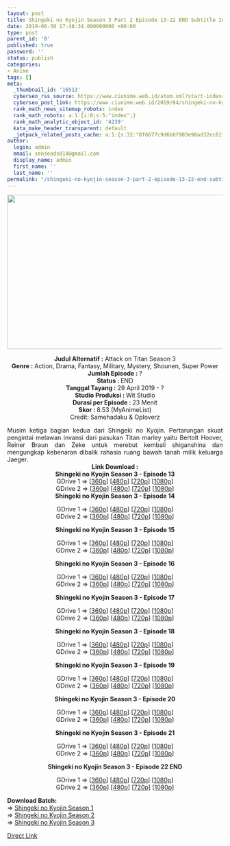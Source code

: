 ```yaml
---
layout: post
title: Shingeki no Kyojin Season 3 Part 2 Episode 13-22 END Subtitle Indonesia
date: 2019-06-30 17:48:34.000000000 +00:00
type: post
parent_id: '0'
published: true
password: ''
status: publish
categories:
- Anime
tags: []
meta:
  _thumbnail_id: '16513'
  cyberseo_rss_source: https://www.ciunime.web.id/atom.xml?start-index=3751&max-results=150
  cyberseo_post_link: https://www.ciunime.web.id/2019/04/shingeki-no-kyojin-season-3-subtitle.html
  rank_math_news_sitemap_robots: index
  rank_math_robots: a:1:{i:0;s:5:"index";}
  rank_math_analytic_object_id: '4239'
  kata_make_header_transparent: default
  _jetpack_related_posts_cache: a:1:{s:32:"8f6677c9d6b0f903e98ad32ec61f8deb";a:2:{s:7:"expires";i:1653202207;s:7:"payload";a:0:{}}}
author:
  login: admin
  email: senseads014@gmail.com
  display_name: admin
  first_name: ''
  last_name: ''
permalink: "/shingeki-no-kyojin-season-3-part-2-episode-13-22-end-subtitle-indonesia/"
---
```

<div class="separator" style="clear: both; text-align: center;"><img border="0" data-original-height="720" data-original-width="1280" height="360" src="{{ site.baseurl }}/assets/2019/06/Shingeki%2Bno%2BKyojin%2BSeason%2B3%2B-%2BCiunime.png" width="640" /></div>
<p>
<div style="text-align: center;"><b>Judul Alternatif :</b> Attack on Titan Season 3</div>
<div style="text-align: center;"><b><b>Genre :</b></b> Action, Drama, Fantasy, Military, Mystery, Shounen, Super Power</div>
<div style="text-align: center;"><b>Jumlah Episode : </b>?<br /><b>Status :&nbsp;</b>END<br /><b>Tanggal Tayang :</b> 29 April 2019 - ?<br /><b>Studio Produksi : </b>Wit Studio<br /><b>Durasi per Episode :&nbsp;</b>23 Menit</div>
<div style="text-align: center;"><b>Skor : </b>8.53 (MyAnimeList)<br />Credit: Samehadaku &amp; Oploverz</div>
<p>
<div style="text-align: justify;">Musim ketiga bagian kedua dari Shingeki no Kyojin. Pertarungan skuat pengintai melawan invansi dari pasukan Titan marley yaitu Bertolt Hoover, Reiner Braun dan Zeke untuk merebut kembali shiganshina dan mengungkap kebenaran dibalik rahasia ruang bawah tanah milik keluarga Jaeger.</div>
<div style="text-align: center;"><b>Link Download :</b></div>
<div style="text-align: center;"></div>
<div style="text-align: center;"><b>Shingeki no Kyojin Season 3 - Episode 13</b></div>
<div style="text-align: center;"></div>
<div style="text-align: center;">GDrive 1 =&gt; [<a href="https://drive.google.com/file/d/1l0uVDO2j1rHfNQlfLpDPevzSAgE_c4Sd/view" target="_blank" rel="noopener">360p</a>] [<a href="https://drive.google.com/file/d/1_4C0gxIw_8tRxWLz150Y4a878pBzqWAF/view" target="_blank" rel="noopener">480p</a>] [<a href="https://drive.google.com/file/d/1j-oBVoqYgVLtg22k1uzJPV8sARlGZRrS/view" target="_blank" rel="noopener">720p</a>] [<a href="https://drive.google.com/file/d/1gqJIMaTmuJ4thQiBWGKBjqVIDB3_oemI/view" target="_blank" rel="noopener">1080p</a>]<br />GDrive 2 =&gt; [<a href="https://drive.google.com/file/d/10LG8yQN6IoHXInZTguK3NXpPBW41WSG_/view" target="_blank" rel="noopener">360p</a>] [<a href="https://drive.google.com/file/d/19xLo_C8CrwpPUBYh-A4LCSCBWnbJsmDk/view" target="_blank" rel="noopener">480p</a>] [<a href="https://drive.google.com/file/d/1GDVIqGggSnRVj2fZr0wMzu1je2jjc6N2/view" target="_blank" rel="noopener">720p</a>] [<a href="https://drive.google.com/file/d/1sShJTICgfTCuUzomDL2_MAMo8e2ctV4P/view" target="_blank" rel="noopener">1080p</a>]</div>
<div style="text-align: center;">
<div style="text-align: center;"></div>
<div style="text-align: center;"><b>Shingeki no Kyojin Season 3 - Episode 14</b></div>
<div style="text-align: center;"></div>
<p>GDrive 1 =&gt; [<a href="https://drive.google.com/file/d/1XdWJf2sNWm60Y0UhOE2fAa7pzInLTygH/view" target="_blank" rel="noopener">360p</a>] [<a href="https://drive.google.com/file/d/1vtvQ82VqULtpTtGGz46_rDQNEOjdiBtK/view" target="_blank" rel="noopener">480p</a>] [<a href="https://drive.google.com/file/d/1iQz2d2HDf33sYJELXre2arH4CAzMPNLv/view" target="_blank" rel="noopener">720p</a>] [<a href="https://drive.google.com/file/d/1IRPvdg33-pkIcgDpLjCNBh3k86eDB36g/view" target="_blank" rel="noopener">1080p</a>]<br />GDrive 2 =&gt; [<a href="https://drive.google.com/file/d/1eJOm0Vu2eOrOnCVOEG3GAXhJZKG1Llw5/view" target="_blank" rel="noopener">360p</a>] [<a href="https://drive.google.com/file/d/1LsByRfNo6-40O9pNSiEmOwTipKOw0qyw/view" target="_blank" rel="noopener">480p</a>] [<a href="https://drive.google.com/file/d/1rMvBHz4GqKUaNFjLA0n4oUWJaX77KyWX/view" target="_blank" rel="noopener">720p</a>] [<a href="https://drive.google.com/file/d/1LaAVv-WkEHtPU54zkpqTQVQ_1Do_oc6d/view" target="_blank" rel="noopener">1080p</a>]
<div style="text-align: center;">
<div style="text-align: center;"></div>
<div style="text-align: center;"><b>Shingeki no Kyojin Season 3 - Episode 15</b></div>
<div style="text-align: center;"></div>
<p>GDrive 1 =&gt; [<a href="https://drive.google.com/file/d/12VfwV-tvTLAFbp7n78T6rU-h6_k5jNko/view" target="_blank" rel="noopener">360p</a>] [<a href="https://drive.google.com/file/d/1q5ZAV9eF_-0a162F3NljZYs5T7JkdCVk/view" target="_blank" rel="noopener">480p</a>] [<a href="https://drive.google.com/file/d/1JvrxnyEQpSP8QnRO_eFaAPsCiyIFyRHU/view" target="_blank" rel="noopener">720p</a>] [<a href="https://drive.google.com/file/d/11PyMIIXNBkSvLy6ZsiYX1FdDZzvnTS52/view" target="_blank" rel="noopener">1080p</a>]<br />GDrive 2 =&gt; [<a href="https://drive.google.com/file/d/1Y4qVCqIJuw8eCDUjdAR2Cy2sfQRBUJmf/view" target="_blank" rel="noopener">360p</a>] [<a href="https://drive.google.com/file/d/1k9ymr5rY4qqvuVIebIAfzKNc_dAo782z/view" target="_blank" rel="noopener">480p</a>] [<a href="https://drive.google.com/file/d/1QnLrwVRBz3ah2cROHnPeILrj-Yeub9Nl/view" target="_blank" rel="noopener">720p</a>] [<a href="https://drive.google.com/file/d/1q7PL4xZjf5ff15xC48HWh-DHN4E9IHkQ/view" target="_blank" rel="noopener">1080p</a>]
<div style="text-align: center;">
<div style="text-align: center;"></div>
<div style="text-align: center;"><b>Shingeki no Kyojin Season 3 - Episode 16</b></div>
<div style="text-align: center;"></div>
<p>GDrive 1 =&gt; [<a href="https://drive.google.com/file/d/106EuDsn0iRaLr51mJyjJAbhcY_qDbPYm/view" target="_blank" rel="noopener">360p</a>] [<a href="https://drive.google.com/file/d/1MJZteqRIrzlHhPacAv6FWoyOZ21trvZ9/view" target="_blank" rel="noopener">480p</a>] [<a href="https://drive.google.com/file/d/1id-DOHbj76hn_JY8ZonA4aGey-lXvieG/view" target="_blank" rel="noopener">720p</a>] [<a href="https://drive.google.com/file/d/1FPtz71odAnzD5x4DAbLYsTHRGvAStHOa/view" target="_blank" rel="noopener">1080p</a>]<br />GDrive 2 =&gt; [<a href="https://drive.google.com/file/d/1al48als2svXPJ0TewXvA-uyKgaBVjC47/view" target="_blank" rel="noopener">360p</a>] [<a href="https://drive.google.com/file/d/1Xgb8cm7AnVS4ZZwpFwDUZIT6NOVRxmGo/view" target="_blank" rel="noopener">480p</a>] [<a href="https://drive.google.com/file/d/1nn35pIh2uDnKRNTzOVda9AxXRWBf8jmf/view" target="_blank" rel="noopener">720p</a>] [<a href="https://drive.google.com/file/d/1LrtXrJKgHsJJ9lsFREycanEa6LBYwYrK/view" target="_blank" rel="noopener">1080p</a>]
<div style="text-align: center;">
<div style="text-align: center;"></div>
<div style="text-align: center;"><b>Shingeki no Kyojin Season 3 - Episode 17</b></div>
<div style="text-align: center;"></div>
<p>GDrive 1 =&gt; [<a href="https://drive.google.com/file/d/152m-RnNoAXC4mXTcopkTCjhqIxOzxhkK/view" target="_blank" rel="noopener">360p</a>] [<a href="https://drive.google.com/file/d/1BTFso7d10ltE_Qw5BXnux7crc57lAx1k/view" target="_blank" rel="noopener">480p</a>] [<a href="https://drive.google.com/file/d/18ZJD3sGcckSn-x7rpGqkUuAZ_RY2IDxs/view" target="_blank" rel="noopener">720p</a>] [<a href="https://drive.google.com/file/d/18uO2f3GP3eluWskG1ZuXe7Ylco40tdL-/view" target="_blank" rel="noopener">1080p</a>]<br />GDrive 2 =&gt; [<a href="https://drive.google.com/file/d/1U6eGrHn6oSWW1DC4b6xIvog_RkWRX26u/view" target="_blank" rel="noopener">360p</a>] [<a href="https://drive.google.com/file/d/1PcoTyOn_jLrlbEsTy-8Lg7iznm8uyFMo/view" target="_blank" rel="noopener">480p</a>] [<a href="https://drive.google.com/file/d/19ux3ejVrjdbSce_1kIklzPxuXVUNztiu/view" target="_blank" rel="noopener">720p</a>] [<a href="https://drive.google.com/file/d/1AV2IH1-cN4RoGUmjJtVsb81k07Zbo22H/view" target="_blank" rel="noopener">1080p</a>]
<div style="text-align: center;">
<div style="text-align: center;"></div>
<div style="text-align: center;"><b>Shingeki no Kyojin Season 3 - Episode 18</b></div>
<div style="text-align: center;"></div>
<p>GDrive 1 =&gt; [<a href="https://drive.google.com/file/d/17D9lrMJZ2ZLOTOHt4rVQltnjOh8sDVXl/view" target="_blank" rel="noopener">360p</a>] [<a href="https://drive.google.com/file/d/1-mkvzMkwKXxdW9Q92gN10G1-HuhxzL4C/view" target="_blank" rel="noopener">480p</a>] [<a href="https://drive.google.com/file/d/18RCVt20KFAR5lSXcCzTAynLOVqCzzjyb/view" target="_blank" rel="noopener">720p</a>] [<a href="https://drive.google.com/file/d/1k2UWUXFyxiwuC9sZcM2o3UMLNnQJqjsN/view" target="_blank" rel="noopener">1080p</a>]<br />GDrive 2 =&gt; [<a href="https://drive.google.com/file/d/197OYTUXbyxnYPuRcqImau16y19jsWVDX/view" target="_blank" rel="noopener">360p</a>] [<a href="https://drive.google.com/file/d/1plMw7yI5Z0ZsYEY2PQKnsBBHMKAiElhg/view" target="_blank" rel="noopener">480p</a>] [<a href="https://drive.google.com/file/d/1Gy-d-TN9tA8GA3s7fzKUWtAlgJavOjWz/view" target="_blank" rel="noopener">720p</a>] [<a href="https://drive.google.com/file/d/1E2n99ztBUvfFIm9-C-0JI8NT9EMLURDp/view" target="_blank" rel="noopener">1080p</a>]
<div style="text-align: center;">
<div style="text-align: center;"></div>
<div style="text-align: center;"><b>Shingeki no Kyojin Season 3 - Episode 19</b></div>
<div style="text-align: center;"></div>
<p>GDrive 1 =&gt; [<a href="https://drive.google.com/file/d/1DMZDi9ZNFq0vKIboL-XWMbg_-AnZFaxl/view" target="_blank" rel="noopener">360p</a>] [<a href="https://drive.google.com/file/d/15vmHC7oXTdFD3BsG0l0Elgtub5V4rLu9/view" target="_blank" rel="noopener">480p</a>] [<a href="https://drive.google.com/file/d/1WAJZ6HLbeDgvWNnLusgYBO1jCIeObRyf/view" target="_blank" rel="noopener">720p</a>] [<a href="https://drive.google.com/file/d/1xqI02RtdeX3akMAS85kqzpKBA03XgCs4/view" target="_blank" rel="noopener">1080p</a>]<br />GDrive 2 =&gt; [<a href="https://drive.google.com/file/d/1im_PfBNfkCZu2M3il4Y7aY_TiXbdSm-N/view" target="_blank" rel="noopener">360p</a>] [<a href="https://drive.google.com/file/d/1UhB1HzYgInU-gOq9xvarBNwluoL0JoCu/view" target="_blank" rel="noopener">480p</a>] [<a href="https://drive.google.com/file/d/1cok21MsSkRmm04hyz4UOuPi1QYgpUOcG/view" target="_blank" rel="noopener">720p</a>] [<a href="https://drive.google.com/file/d/1yQzTNNvxbf50aJrATihX52BelSIk1Ekc/view" target="_blank" rel="noopener">1080p</a>]
<div style="text-align: center;">
<div style="text-align: center;"></div>
<div style="text-align: center;"><b>Shingeki no Kyojin Season 3 - Episode 20</b></div>
<div style="text-align: center;"></div>
<p>GDrive 1 =&gt; [<a href="https://drive.google.com/file/d/1i5KTfUjhxa5gAlzPgp3lZ5m-JEDK-yl-/view" target="_blank" rel="noopener">360p</a>] [<a href="https://drive.google.com/file/d/14K6ze3JSQgBOmhdrDL1eInar8l2Epbnd/view" target="_blank" rel="noopener">480p</a>] [<a href="https://drive.google.com/file/d/1TEv9TEu1zUNMEFRj2TxCCO7Sk7eLJXYM/view" target="_blank" rel="noopener">720p</a>] [<a href="https://drive.google.com/file/d/124WY8FylFkneZJBno7XEVAH-3P6jVAqd/view" target="_blank" rel="noopener">1080p</a>]<br />GDrive 2 =&gt; [<a href="https://drive.google.com/file/d/1jOoLlYUvvMJpTA3VURzNp2mbMkmyiMAv/view" target="_blank" rel="noopener">360p</a>] [<a href="https://drive.google.com/file/d/1GrLgRH_TllKbfiy3Rrp7GOhXaegczwWZ/view" target="_blank" rel="noopener">480p</a>] [<a href="https://drive.google.com/file/d/1n6p9QUBp1QGrFS-f8T1R8_AQsLffO4hE/view" target="_blank" rel="noopener">720p</a>] [<a href="https://drive.google.com/file/d/1kWJh3G4nQPWQo09X9jdVfYGPys0EI4Wh/view" target="_blank" rel="noopener">1080p</a>]
<div style="text-align: center;">
<div style="text-align: center;"></div>
<div style="text-align: center;"><b>Shingeki no Kyojin Season 3 - Episode 21</b></div>
<div style="text-align: center;"></div>
<p>GDrive 1 =&gt; [<a href="https://drive.google.com/file/d/1102XA5O9c_oeH_fsImssYHHYdQSjxjDD/view" target="_blank" rel="noopener">360p</a>] [<a href="https://drive.google.com/file/d/1ajC9RL7MZ_28E0vGy60pOlk1Fcolj07g/view" target="_blank" rel="noopener">480p</a>] [<a href="https://drive.google.com/file/d/1A0hGzZRm4dOnWIZfX2yosGFtgbxISgN3/view" target="_blank" rel="noopener">720p</a>] [<a href="https://drive.google.com/file/d/124jPWzDYWktkE6fAHVDmErFukmrBWt_o/view" target="_blank" rel="noopener">1080p</a>]<br />GDrive 2 =&gt; [<a href="https://drive.google.com/file/d/1jESKIDT0RLrWM8s37NpmMX5Y0LJLimKA/view" target="_blank" rel="noopener">360p</a>] [<a href="https://drive.google.com/file/d/1fWY_T33jtRwrpwtfxQYHbIXqBn_QmWX9/view" target="_blank" rel="noopener">480p</a>] [<a href="https://drive.google.com/file/d/1HkY7zZb5nDHU7tkznWaZDx250swAK7Ry/view" target="_blank" rel="noopener">720p</a>] [<a href="https://drive.google.com/file/d/1L9BwajWkQWhbtqLNOWDbgRvm6vFi1Sau/view" target="_blank" rel="noopener">1080p</a>]
<div style="text-align: center;">
<div style="text-align: center;"></div>
<div style="text-align: center;"><b>Shingeki no Kyojin Season 3 - Episode 22 END</b></div>
<div style="text-align: center;"></div>
<p>GDrive 1 =&gt; [<a href="https://drive.google.com/file/d/1DkKrP6PSKi2i-DP7mNTaoH_lpYvf8Vm1/view" target="_blank" rel="noopener">360p</a>] [<a href="https://drive.google.com/file/d/1Xn5d_0GTPfC2-rbebaxvx49hJ83XhxCO/view" target="_blank" rel="noopener">480p</a>] [<a href="https://drive.google.com/file/d/1RKV2132HHil4i79dae3EMOqmLS-2mzxn/view" target="_blank" rel="noopener">720p</a>] [<a href="https://drive.google.com/file/d/1M6170B9SJDKKaKKYXv4_O_cpXesQACih/view" target="_blank" rel="noopener">1080p</a>]<br />GDrive 2 =&gt; [<a href="https://drive.google.com/file/d/1r6v3hL8ZI-ZiOjzVYjG3onWory5EZKvS/view" target="_blank" rel="noopener">360p</a>] [<a href="https://drive.google.com/file/d/1mIeWk9oXC-G74CTBbCtV7Y3EMxtJOvKS/view" target="_blank" rel="noopener">480p</a>] [<a href="https://drive.google.com/file/d/1slTCrPJ1rWDtqOqWN8U6ntTH5K4VGKv9/view" target="_blank" rel="noopener">720p</a>] [<a href="https://drive.google.com/file/d/1RJqvPo01babK77s2ScK0hCdypR2j1VOs/view" target="_blank" rel="noopener">1080p</a>]</div>
</div>
</div>
</div>
</div>
</div>
</div>
</div>
</div>
<div style="text-align: center;">
<div style="text-align: justify;"></div>
<div style="text-align: justify;"></div>
<div style="text-align: justify;"><b>Download Batch:</b></div>
<div style="text-align: justify;"></div>
<div style="text-align: justify;">=&gt; <a href="https://www.ciunime.com/2018/09/shingeki-no-kyojin-season-1-episode-01.html" target="_blank" rel="noopener">Shingeki no Kyojin Season 1</a></div>
<div style="text-align: justify;">=&gt; <a href="https://www.ciunime.com/2018/09/shingeki-no-kyojin-season-2-episode-01.html" target="_blank" rel="noopener">Shingeki no Kyojin Season 2</a><br />=&gt; <a href="https://www.ciunime.com/2018/12/shingeki-no-kyojin-season-3-episode-01.html" target="_blank" rel="noopener">Shingeki no Kyojin Season 3</a></p>
</div>
</div>
<link rel="stylesheet" href="https://cdnjs.cloudflare.com/ajax/libs/font-awesome/4.7.0/css/font-awesome.min.css" />
<div class="divbtn"> <a href="https://handymansurrender.com/fihup8buzv?key=94550f7ce39444073321dde3b8782f97" class="btn"><i class="fa fa-download"></i> Direct Link</a> </div>
